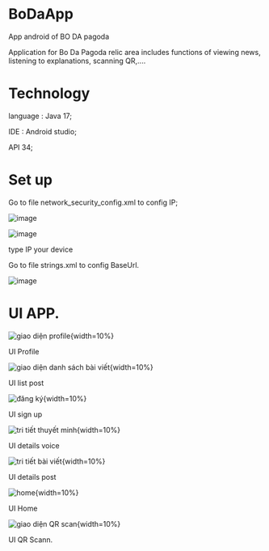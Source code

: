 # BoDaApp
App android of BO DA pagoda

Application for Bo Da Pagoda relic area includes functions of viewing news, listening to explanations, scanning QR,....

# Technology
 language : Java 17;
 
 IDE : Android studio;
 
 API 34;

# Set up
  Go to file network_security_config.xml to config IP;
  
  ![image](https://github.com/buithog/BoDaApp/assets/100995556/66865ee4-0be7-4de7-82fa-627416c6d990)
  
  ![image](https://github.com/buithog/BoDaApp/assets/100995556/f58eec10-5d63-41a2-a460-ce9d932a79b5)
  
  type IP your device
  
  Go to file strings.xml to config BaseUrl.
  
  ![image](https://github.com/buithog/BoDaApp/assets/100995556/67f0c666-06ff-4f10-9604-b78199e89c4a)

  
# UI APP.


![giao diện profile](https://github.com/buithog/BoDaApp/assets/100995556/f0f1ee4d-0654-4b09-a5ed-c5ee1eaf0d42){width=10%}

UI Profile

![giao diện danh sách bài viết](https://github.com/buithog/BoDaApp/assets/100995556/8176206d-c6bf-41c5-abba-38cc86bc9a56){width=10%}

UI list post

![đăng ký](https://github.com/buithog/BoDaApp/assets/100995556/b7304cee-c47c-4260-b604-2cb51c63b6d5){width=10%}

UI sign up

![tri tiết thuyết minh](https://github.com/buithog/BoDaApp/assets/100995556/696018fb-12bf-4299-9a69-e7342488af2d){width=10%}

UI details voice

![tri tiết bài viết](https://github.com/buithog/BoDaApp/assets/100995556/6ccccc03-e544-4a37-8115-b9776359ec28){width=10%}

UI details post

![home](https://github.com/buithog/BoDaApp/assets/100995556/cb5a30b0-0703-4306-9589-6dfb58a65849){width=10%}

UI Home

![giao diện QR scan](https://github.com/buithog/BoDaApp/assets/100995556/a153fde7-69c7-4abe-8e34-1dea5ca3c74f){width=10%}

UI QR Scann.

